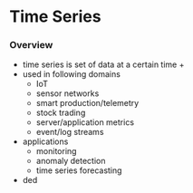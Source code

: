 # Time Series
### Overview
+ time series is set of data at a certain time
	+ 
+ used in following domains
	+ IoT
	+ sensor networks
	+ smart production/telemetry
	+ stock trading
	+ server/application metrics
	+ event/log streams
+ applications
	+ monitoring
	+ anomaly detection
	+ time series forecasting
+ ded

